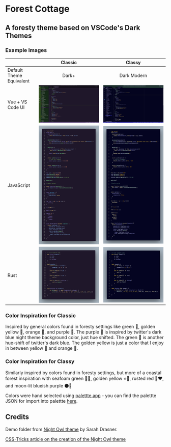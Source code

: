 # Forest Cottage

## A foresty theme based on VSCode's Dark Themes

### Example Images

|                          |               Classic               |               Classy               |
| ------------------------ | :---------------------------------: | :--------------------------------: |
| Default Theme Equivalent |                Dark+                |            Dark Modern             |
| Vue + VS Code UI         | ![VSCode](./images/classic/vue.png) | ![VSCode](./images/classy/vue.png) |
| JavaScript               |   ![JS](./images/classic/js.png)    |   ![JS](./images/classy/js.png)    |
| Rust                     | ![Rust](./images/classic/rust.png)  | ![Rust](./images/classy/rust.png)  |

### Color Inspiration for Classic

Inspired by general colors found in foresty settings like green 💚, golden yellow 💛, orange 🧡,
and purple 💜. The purple 💜 is inspired by twitter's dark blue night theme background color, just
hue shifted. The green 💚 is another hue-shift of twitter's dark blue. The golden yellow is just a
color that I enjoy in between yellow 💛 and orange 🧡.

### Color Inspiration for Classy

Similarly inspired by colors found in foresty settings, but more of a coastal forest inspiration
with seafoam green 🌊💚, golden yellow ⭐️💛, rusted red 🧱❤️, and moon-lit blueish purple 🌑💜

Colors were hand selected using [palettte.app](https://palettte.app) - you can find the palettte
JSON for import into palettte [here](./themes/palettteImport.json).

## Credits

Demo folder from [Night Owl theme](https://github.com/sdras/night-owl-vscode-theme) by Sarah Drasner.

[CSS-Tricks article on the creation of the Night Owl theme](https://css-tricks.com/creating-a-vs-code-theme/)
